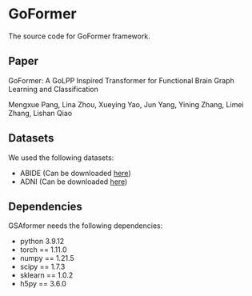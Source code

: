 # GoFormer
The source code for GoFormer framework.

## Paper
GoFormer: A GoLPP Inspired Transformer for Functional Brain Graph Learning and Classification

Mengxue Pang, Lina Zhou, Xueying Yao, Jun Yang, Yining Zhang, Limei Zhang, Lishan Qiao

## Datasets
We used the following datasets:

- ABIDE (Can be downloaded [here](http://fcon_1000.projects.nitrc.org/indi/abide/))
- ADNI (Can be downloaded [here](https://adni.loni.usc.edu/))

## Dependencies
GSAformer needs the following dependencies:

- python 3.9.12
- torch == 1.11.0
- numpy == 1.21.5
- scipy == 1.7.3
- sklearn == 1.0.2
- h5py == 3.6.0
